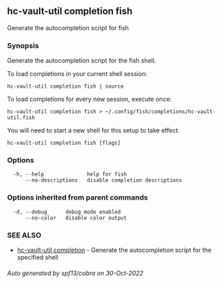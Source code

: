 ## hc-vault-util completion fish

Generate the autocompletion script for fish

### Synopsis

Generate the autocompletion script for the fish shell.

To load completions in your current shell session:

	hc-vault-util completion fish | source

To load completions for every new session, execute once:

	hc-vault-util completion fish > ~/.config/fish/completions/hc-vault-util.fish

You will need to start a new shell for this setup to take effect.


```
hc-vault-util completion fish [flags]
```

### Options

```
  -h, --help              help for fish
      --no-descriptions   disable completion descriptions
```

### Options inherited from parent commands

```
  -d, --debug      debug mode enabled
      --no-color   disable color output
```

### SEE ALSO

* [hc-vault-util completion](hc-vault-util_completion.md)	 - Generate the autocompletion script for the specified shell

###### Auto generated by spf13/cobra on 30-Oct-2022
